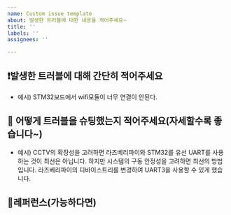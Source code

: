 ```yaml
---
name: Custom issue template
about: 발생한 트러블에 대한 내용을 적어주세요~
title: ''
labels: ''
assignees: ''

---
```


## ❗발생한 트러블에 대해 간단히 적어주세요
- 예시) STM32보드에서 wifi모듈이 너무 연결이 안된다.

## 🚀 어떻게 트러블을 슈팅했는지 적어주세요(자세할수록 좋습니다~)
- 예시) CCTV의 확장성을 고려하면 라즈베리파이와 STM32를 유선 UART를 사용하는 것이 최선은 아닙니다. 하지만 시스템의 구동 안정성을 고려하면 최선의 방법입니다. 라즈베리파이의 디바이스트리를 변경하여 UART3을 사용할 수 있게 했습니다.  

## 📍레퍼런스(가능하다면)

